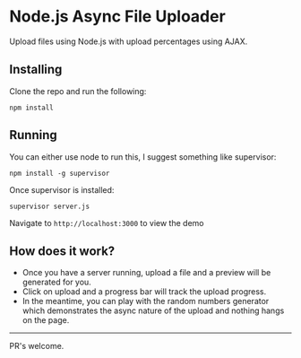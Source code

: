 # Node.js Async File Uploader
Upload files using Node.js with upload percentages using AJAX.

## Installing
Clone the repo and run the following:
```
npm install
```

## Running
You can either use node to run this, I suggest something like supervisor:
```
npm install -g supervisor
```

Once supervisor is installed:
```
supervisor server.js
```
Navigate to ```http://localhost:3000``` to view the demo

## How does it work?
- Once you have a server running, upload a file and a preview will be generated for you.
- Click on upload and a progress bar will track the upload progress.
- In the meantime, you can play with the random numbers generator which demonstrates the async nature of the upload and nothing hangs on the page.

---
PR's welcome.
